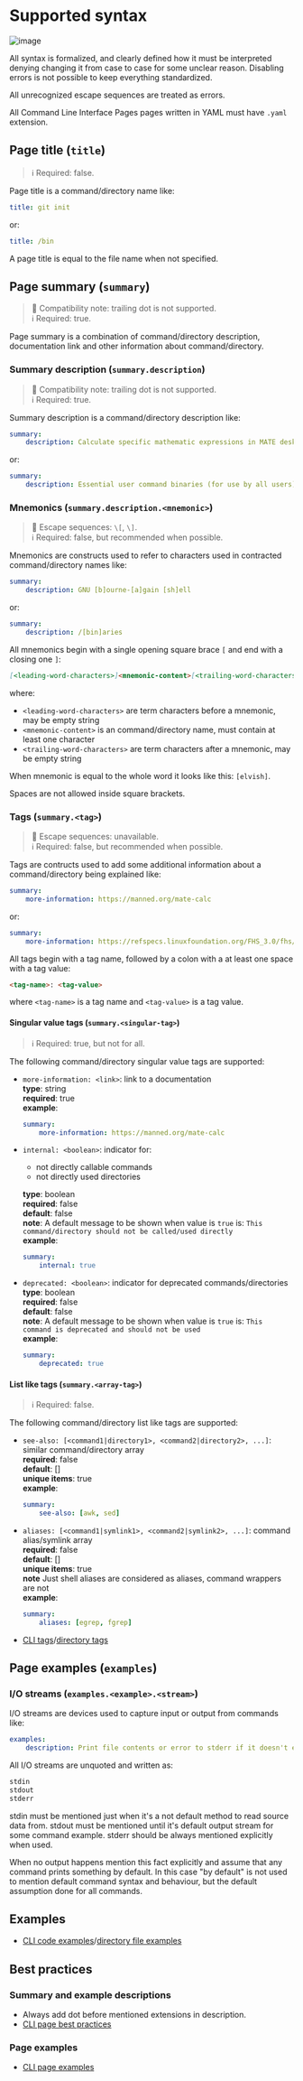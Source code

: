 # Supported syntax

![image](https://img.shields.io/badge/version-3.3.0-green)

All syntax is formalized, and clearly defined how it must be interpreted denying
changing it from case to case for some unclear reason. Disabling errors is not possible
to keep everything standardized.

All unrecognized escape sequences are treated as errors.

All Command Line Interface Pages pages written in YAML must have `.yaml` extension.

## Page title (`title`)

> :information_source: Required: false.

Page title is a command/directory name like:

```yaml
title: git init
```

or:

```yaml
title: /bin
```

A page title is equal to the file name when not specified.

## Page summary (`summary`)

> :bell: Compatibility note: trailing dot is not supported.  
> :information_source: Required: true.

Page summary is a combination of command/directory description,
documentation link and other information about command/directory.

### Summary description (`summary.description`)

> :bell: Compatibility note: trailing dot is not supported.  
> :information_source: Required: true.

Summary description is a command/directory description like:

```yaml
summary:
    description: Calculate specific mathematic expressions in MATE desktop environment
```

or:

```yaml
summary:
    description: Essential user command binaries (for use by all users)
```

### Mnemonics (`summary.description.<mnemonic>`)

> :bookmark_tabs: Escape sequences: `\[`, `\]`.  
> :information_source: Required: false, but recommended when possible.

Mnemonics are constructs used to refer to characters used in contracted command/directory
names like:

```yaml
summary:
    description: GNU [b]ourne-[a]gain [sh]ell
```

or:

```yaml
summary:
    description: /[bin]aries
```

All mnemonics begin with a single opening square brace `[` and end with a
closing one `]`:

```md
[<leading-word-characters>]<mnemonic-content>[<trailing-word-characters>]
```

where:

- `<leading-word-characters>` are term characters before a mnemonic, may be
  empty string
- `<mnemonic-content>` is an command/directory name, must contain at least one character
- `<trailing-word-characters>` are term characters after a mnemonic, may be
  empty string

When mnemonic is equal to the whole word it looks like this: `[elvish]`.

Spaces are not allowed inside square brackets.

### Tags (`summary.<tag>`)

> :bookmark_tabs: Escape sequences: unavailable.  
> :information_source: Required: false, but recommended when possible.

Tags are contructs used to add some additional information about a command/directory
being explained like:

```yaml
summary:
    more-information: https://manned.org/mate-calc
```

or:

```yaml
summary:
    more-information: https://refspecs.linuxfoundation.org/FHS_3.0/fhs/ch03s04.html
```

All tags begin with a tag name, followed by a colon with a at least one space with
a tag value:

```md
<tag-name>: <tag-value>
```

where `<tag-name>` is a tag name and `<tag-value>` is a tag value.

#### Singular value tags (`summary.<singular-tag>`)

> :information_source: Required: true, but not for all.

The following command/directory singular value tags are supported:

- `more-information: <link>`: link to a documentation  
  **type**: string  
  **required**: true  
  **example**:

  ```yaml
  summary:
      more-information: https://manned.org/mate-calc
  ```

- `internal: <boolean>`: indicator for:
  - not directly callable commands
  - not directly used directories
  
  **type**: boolean  
  **required**: false  
  **default**: false  
  **note**: A default message to be shown when value is `true` is: `This command/directory should not be called/used directly`  
  **example**:

  ```yaml
  summary:
      internal: true
  ```

- `deprecated: <boolean>`: indicator for deprecated commands/directories  
  **type**: boolean  
  **required**: false  
  **default**: false  
  **note**: A default message to be shown when value is `true` is: `This command is deprecated and should not be used`  
  **example**:

  ```yaml
  summary:
      deprecated: true
  ```

#### List like tags (`summary.<array-tag>`)

> :information_source: Required: false.

The following command/directory list like tags are supported:

- `see-also: [<command1|directory1>, <command2|directory2>, ...]`: similar command/directory
  array  
  **required**: false  
  **default**: []  
  **unique items**: true  
  **example**:

  ```yaml
  summary:
      see-also: [awk, sed]
  ```

- `aliases: [<command1|symlink1>, <command2|symlink2>, ...]`: command alias/symlink
  array  
  **required**: false  
  **default**: []  
  **unique items**: true  
  **note** Just shell aliases are considered as aliases, command wrappers are not  
  **example**:

  ```yaml
  summary:
      aliases: [egrep, fgrep]
  ```
  
- [CLI tags](./type-specific/cli.md#list-like-tags)/[directory tags](./type-specific/directory.md#list-like-tags)

## Page examples (`examples`)

### I/O streams (`examples.<example>.<stream>`)

I/O streams are devices used to capture input or output from commands like:

```yaml
examples:
    description: Print file contents or error to stderr if it doesn't exist
```

All I/O streams are unquoted and written as:

```md
stdin
stdout
stderr
```

stdin must be mentioned just when it's a not default method to read source
data from. stdout must be mentioned until it's default output stream for
some command example. stderr should be always mentioned explicitly when used.

When no output happens mention this fact explicitly and assume that any command
prints something by default. In this case "by default" is not used to mention default
command syntax and behaviour, but the default assumption done for all commands.

## Examples

- [CLI code examples](./type-specific/cli.md#code-examples)/[directory file examples](./type-specific/directory.md#file-examples)

## Best practices

### Summary and example descriptions

- Always add dot before mentioned extensions in description.
- [CLI page best practices](./type-specific/cli.md#best-practices)

### Page examples

- [CLI page examples](./type-specific/cli.md#page-examples)
